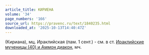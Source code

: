 ```yaml
---
article_title: КИРИЕНА
volume: '34'
page_numbers: '166'
source_url: https://pravenc.ru/text/1840235.html
downloaded_at: '2025-10-13T14:40:47Z'
---
```


(Кириана), мц. Ираклийская (пам. 1 сент.) - см. в ст. [Ираклийские мученицы (40) и Аммон диакон](<https://pravenc.ru/text/Ираклийские мученицы (40) и Аммон диакон.html>), мч.
